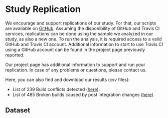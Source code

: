# Study Replication

We encourage and support replications of our study. For that, our scripts are available on <a href="https://github.com/leusonmario/TravisAnalysis/tree/emse" target="_blank" > GitHub</a>.
Assuming the disponibility of GitHub and Travis CI services, replications can be done using the sample we analyzed in our study, as also a new one. To run the analysis, it is required access to a valid GitHub and Travis CI account. Additional information to start to use Travis CI using a GitHub account can be found in the project page previously reported.

Our project page has additional information to support and run your replication. 
In case of any problems or questions, please contact us.

Here, you can also find and download our results (csv files):
<ul type="I">
  <li>
    List of 239 Build conflicts detected (<a href="https://github.com/leusonmario/BuildConflicts/tree/master/replication/build-conflicts.csv" target="_blank" >here</a>). 
  </li>
  <li>
    List of 485 Broken builds caused by post integration changes (<a href="https://github.com/leusonmario/BuildConflicts/tree/master/replication/broken-builds-post-integration-changes.csv" target="_blank" >here</a>). 
  </li>
</ul>

## Dataset